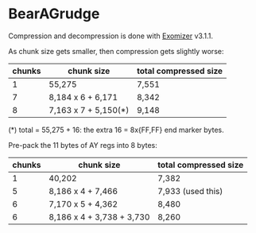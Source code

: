 # BearAGrudge

Compression and decompression is done with [Exomizer](https://bitbucket.org/magli143/exomizer/wiki/Home) v3.1.1.

As chunk size gets smaller, then compression gets slightly worse:

chunks | chunk size | total compressed size
-|-|-
1| 55,275 | 7,551
7| 8,184 x 6 + 6,171 | 8,342
8| 7,163 x 7 + 5,150(*) | 9,148

(*) total = 55,275 + 16: the extra 16 = 8x{FF,FF} end marker bytes.

Pre-pack the 11 bytes of AY regs into 8 bytes:

chunks | chunk size | total compressed size
-|-|-
1| 40,202 | 7,382
5| 8,186 x 4 + 7,466 | 7,933 (used this)
6| 7,170 x 5 + 4,362 | 8,480
6| 8,186 x 4 + 3,738 + 3,730 | 8,260
